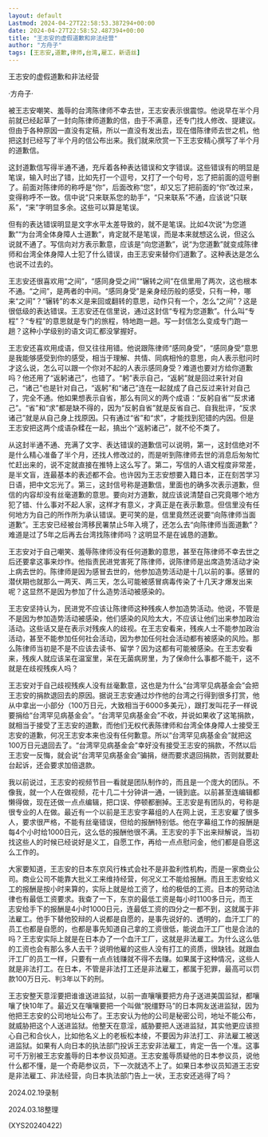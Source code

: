 ```yaml
---
layout: default
Lastmod: 2024-04-27T22:58:53.387294+00:00
date: 2024-04-27T22:58:52.487394+00:00
title: "王志安的虚假道歉和非法经营"
author: "方舟子"
tags: [王志安,道歉,律师,台湾,雇工，新语丝]
---
```


王志安的虚假道歉和非法经营

·方舟子·

被王志安嘲笑、羞辱的台湾陈律师不幸去世，王志安表示很震惊。他说早在半个月前就已经起草了一封向陈律师道歉的信，由于不满意，还专门找人修改、提建议。但由于各种原因一直没有定稿，所以一直没有发出去，现在借陈律师去世之机，他把这封已经写了半个月的信公布出来。我们就来欣赏一下王志安精心撰写了半个月的道歉信。

这封道歉信写得半通不通，充斥着各种表达错误和文字错误。这些错误有的明显是笔误，输入时出了错，比如先打一个逗号，又打了一个句号，忘了把前面的逗号删了。前面对陈律师的称呼是“你”，后面改称“您”，却又忘了把前面的“你”改过来，变得称呼不一致。信中说“只来联系您的助手”，“只来联系”不通，应该说“只联系”，“来”字明显多余。这些可以算是笔误。

但有的表达错误明显是文字水平太差导致的，就不是笔误。比如4次说“为您道歉”“为台湾全体身障人士道歉”，肯定就不是笔误，而是本来就想这么说，但这么说就不通了。写信向对方表示歉意，应该是“向您道歉”，说“为您道歉”就变成陈律师和台湾全体身障人士犯了什么错误，由王志安来替你们道歉了。这种表达是怎么也说不过去的。

王志安还很喜欢用“之间”，“感同身受之间”“辗转之间”在信里用了两次，这也根本不通。“之间”，是两者的中间。“感同身受”是亲身经历般的感受，只有一种，哪来“之间”？“辗转”的本义是来回或翻转的意思，动作只有一个，怎么“之间”？这是很低级的表达错误。王志安还在信里说，通过这封信“专程为您道歉”。什么叫“专程”？“专程”的意思就是专门的旅程，特地跑一趟。写一封信怎么变成专门跑一趟？这种小学级别的语文词汇都没掌握好。

王志安还喜欢用成语，但又往往用错。他说跟陈律师“感同身受”，“感同身受”意思是我能够感受到你的感受，相当于理解、共情、同病相怜的意思，向人表示慰问时才这么说，怎么可以跟一个你对不起的人表示感同身受？难道也要对方给你道歉吗？他还用了“返躬诸己”，也错了。“躬”表示自己，“返躬”就是回过来针对自己，“诸己”也是针对自己，“返躬”和“诸己”连在一起就成了自己反过来针对自己了，完全不通。他如果想表示自省，那么有同义的两个成语：“反躬自省”“反求诸己”。“省”和“求”都是缺不得的，因为“反躬自省”就是反省自己、自我批评，“反求诸己”就是从自己身上找原因。只有通过“省”和“求”，才能找到犯错的内因。但是王志安把这两个成语杂糅在一起，搞出个“返躬诸己”，就不伦不类了。

从这封半通不通、充满了文字、表达错误的道歉信可以说明，第一，这封信绝对不是什么精心准备了半个月，还找人修改过的，而是听到陈律师去世的消息后匆匆忙忙赶出来的，说不定就直接在推特上这么写了。第二，写信的人语文程度非常差，是半文盲，连最基本的表述都不会。也许因为王志安想要入籍日本，正在刻苦学习日语，把中文忘光了。第三，这封信号称是道歉信，里面也的确多次表示道歉，但信的内容却没有丝毫道歉的意思。要向对方道歉，就应该说清楚自己究竟哪个地方犯了错、什么事对不起人家，这样才有意义，才真正是在表示歉意。但信里没有任何地方为自己的所作所为承认错误。更可笑的是，信里竟然还说要“向陈律师当面道歉”。王志安已经被台湾移民署禁止5年入境了，还怎么去“向陈律师当面道歉”？难道是过了5年之后再去台湾找陈律师吗？这明显不是在诚恳的道歉。

王志安对于自己嘲笑、羞辱陈律师没有任何道歉的意思，甚至在陈律师不幸去世之后还要拿这事来炒作。他指责民进党害死了陈律师，说陈律师是出席造势活动才染上病去世的。陈律师是因为感冒去世的，他参加造势活动是十几以前的事。感冒的潜伏期也就那么一两天、两三天，怎么可能被感冒病毒传染了十几天才爆发出来呢？这显然不是因为参加了什么造势活动被感染的。

王志安坚持认为，民进党不应该让陈律师这种残疾人参加造势活动。他说，不管是不是因为参加造势活动被感染，他们感染的风险太大，不应该让他们出来参加政治活动。这些话又是在表示对残疾人的歧视。在王志安看来，残疾人士不能参加政治活动，甚至不能参加任何社会活动，因为参加任何社会活动都有被感染的风险。那么陈律师当初是不是不应该去读书、留学？因为这都有可能被感染。在王志安看来，残疾人就应该呆在温室里，呆在无菌病房里，为了保命什么事都不能干，这不就是在歧视残疾人吗？

王志安对于自己歧视残疾人没有丝毫歉意，这也是为什么“台湾罕见病基金会”会把王志安的捐款退回去的原因。据说王志安通过炒作他的台湾之行得到很多打赏，他从中拿出一小部分（100万日元，大致相当于6000多美元），跟打发叫花子一样说要捐给“台湾罕见病基金会”。“台湾罕见病基金会”不收，并说如果收了这笔捐款，就相当于接受了王志安的道歉，而他们无权代表陈律师和台湾全体身障人士接受王志安的道歉，何况王志安本来也没有任何歉意。所以“台湾罕见病基金会”就把这100万日元退回去了。“台湾罕见病基金会”幸好没有接受王志安的捐款，不然以后王志安一反悔，就会说“台湾罕见病基金会”骗捐，继而要求退回捐款，否则就要赴台起诉，还会要求加倍退款。

我以前说过，王志安的视频节目一看就是团队制作的，而且是一个庞大的团队。不像我，就一个人在做视频，花十几二十分钟讲一通，一镜到底。以前甚至连编辑都懒得做，现在还做一点点编辑，把口误、停顿都删掉。王志安是有团队的，号称是很专业的人在做。最近有一个以前是王志安字幕组的人在网上说，王志安雇了很多人，要求很严格，不能有丝毫错误，但给的报酬特别低。他在字幕组工作的报酬是每4个小时给1000日元，这么低的报酬他很不满。王志安的手下出来辩解说，当初找这些人的时候已经说好是义工，自愿工作，再给一点点慰问金，他们都是自愿这么工作的。

大家要知道，王志安的日本东京风行株式会社不是非盈利性机构，而是一家商业公司。商业公司不能靠大批义工来维持经营，何况义工不能给报酬。而且王志安给义工的报酬是按小时来算的，实际上就是给工资了，给的极低的工资。日本的劳动法律也有最低工资要求。我查了一下，东京的最低工资是每小时1100多日元，而王志安给手下的报酬是4小时1000日元，连最低工资的四分之一都不到，这就属于非法雇工。他手下替他狡辩的人说都是自愿的，是事先说好的、透明的，血汗工厂的员工也都是自愿的，也都是事先知道自己拿的工资很低，能说血汗工厂也是合法的吗？王志安实际上就是在日本办了一个血汗工厂，这就是非法雇工。为什么这么低的工资也会有那么多人去干？说明他雇的这些人没有打工的资质，很缺钱。就跟血汗工厂的员工一样，只要有一点点钱赚就不得不去赚。如果属于这种情况，这些人就是非法打工。在日本，不管是非法打工还是非法雇工，都属于犯罪，最高可以罚款100万日元、判3年以下的刑。

王志安整天意淫要把谁谁送进监狱，以前一直嚷嚷要把方舟子送进美国监狱，都嚷嚷了快10年了。最近又在嚷嚷要把一个叫做“脱缰野马”的日本网友送进监狱，因为他把王志安的公司地址公布了。王志安认为他的公司是秘密公司，地址不能公布，就威胁把这个人送进监狱。他整天在意淫，威胁要把人送进监狱，其实他更应该担心自己和合伙人，比如他名义上的老板松本绫，不要因为非法打工、非法雇工被送进监狱。如果有人向日本的执法部门投诉王志安非法雇工，肯定一告一个准。这事可千万别被王志安羞辱的日本参议员知道。王志安羞辱质疑他的日本参议员，说他什么都不懂，是一个奇葩参议员，下一次就选不上了。如果日本参议员知道王志安是非法雇工、非法经营，向日本执法部门告上一状，王志安还逃得了吗？

2024.02.19录制

2024.03.18整理

(XYS20240422)

